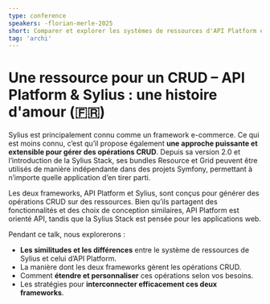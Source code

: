 ```yaml
---
type: conference
speakers: -florian-merle-2025
short: Comparer et explorer les systèmes de ressources d'API Platform et de Sylius.
tag: 'archi'
---
```


# Une ressource pour un CRUD – API Platform & Sylius : une histoire d'amour (🇫🇷)

Sylius est principalement connu comme un framework e-commerce. Ce qui est moins connu, c’est qu’il propose également **une approche puissante et extensible pour gérer des opérations CRUD**. Depuis sa version 2.0 et l’introduction de la Sylius Stack, ses bundles Resource et Grid peuvent être utilisés de manière indépendante dans des projets Symfony, permettant à n’importe quelle application d’en tirer parti.

Les deux frameworks, API Platform et Sylius, sont conçus pour générer des opérations CRUD sur des ressources. Bien qu’ils partagent des fonctionnalités et des choix de conception similaires, API Platform est orienté API, tandis que la Sylius Stack est pensée pour les applications web.

Pendant ce talk, nous explorerons :
- **Les similitudes et les différences** entre le système de ressources de Sylius et celui d’API Platform.
- La manière dont les deux frameworks gèrent les opérations CRUD.
- Comment **étendre et personnaliser** ces opérations selon vos besoins.
- Les stratégies pour **interconnecter efficacement ces deux frameworks**.
